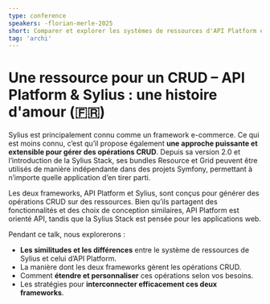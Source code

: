 ```yaml
---
type: conference
speakers: -florian-merle-2025
short: Comparer et explorer les systèmes de ressources d'API Platform et de Sylius.
tag: 'archi'
---
```


# Une ressource pour un CRUD – API Platform & Sylius : une histoire d'amour (🇫🇷)

Sylius est principalement connu comme un framework e-commerce. Ce qui est moins connu, c’est qu’il propose également **une approche puissante et extensible pour gérer des opérations CRUD**. Depuis sa version 2.0 et l’introduction de la Sylius Stack, ses bundles Resource et Grid peuvent être utilisés de manière indépendante dans des projets Symfony, permettant à n’importe quelle application d’en tirer parti.

Les deux frameworks, API Platform et Sylius, sont conçus pour générer des opérations CRUD sur des ressources. Bien qu’ils partagent des fonctionnalités et des choix de conception similaires, API Platform est orienté API, tandis que la Sylius Stack est pensée pour les applications web.

Pendant ce talk, nous explorerons :
- **Les similitudes et les différences** entre le système de ressources de Sylius et celui d’API Platform.
- La manière dont les deux frameworks gèrent les opérations CRUD.
- Comment **étendre et personnaliser** ces opérations selon vos besoins.
- Les stratégies pour **interconnecter efficacement ces deux frameworks**.
